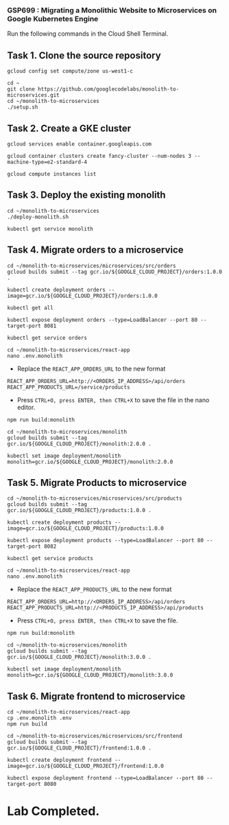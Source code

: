 ### GSP699 :  Migrating a Monolithic Website to Microservices on Google Kubernetes Engine 

Run the following commands in the Cloud Shell Terminal.

## Task 1. Clone the source repository

```
gcloud config set compute/zone us-west1-c
```

```
cd ~
git clone https://github.com/googlecodelabs/monolith-to-microservices.git
cd ~/monolith-to-microservices
./setup.sh
```

## Task 2. Create a GKE cluster

```
gcloud services enable container.googleapis.com

gcloud container clusters create fancy-cluster --num-nodes 3 --machine-type=e2-standard-4

gcloud compute instances list
```

## Task 3. Deploy the existing monolith

```
cd ~/monolith-to-microservices
./deploy-monolith.sh

kubectl get service monolith
```

## Task 4. Migrate orders to a microservice

```
cd ~/monolith-to-microservices/microservices/src/orders
gcloud builds submit --tag gcr.io/${GOOGLE_CLOUD_PROJECT}/orders:1.0.0 .

kubectl create deployment orders --image=gcr.io/${GOOGLE_CLOUD_PROJECT}/orders:1.0.0

kubectl get all

kubectl expose deployment orders --type=LoadBalancer --port 80 --target-port 8081

kubectl get service orders

cd ~/monolith-to-microservices/react-app
nano .env.monolith
```

* Replace the `REACT_APP_ORDERS_URL` to the new format 

```
REACT_APP_ORDERS_URL=http://<ORDERS_IP_ADDRESS>/api/orders
REACT_APP_PRODUCTS_URL=/service/products
```

* Press `CTRL+O, press ENTER, then CTRL+X` to save the file in the nano editor.

```
npm run build:monolith

cd ~/monolith-to-microservices/monolith
gcloud builds submit --tag gcr.io/${GOOGLE_CLOUD_PROJECT}/monolith:2.0.0 .

kubectl set image deployment/monolith monolith=gcr.io/${GOOGLE_CLOUD_PROJECT}/monolith:2.0.0
```

## Task 5. Migrate Products to microservice

```
cd ~/monolith-to-microservices/microservices/src/products
gcloud builds submit --tag gcr.io/${GOOGLE_CLOUD_PROJECT}/products:1.0.0 .

kubectl create deployment products --image=gcr.io/${GOOGLE_CLOUD_PROJECT}/products:1.0.0

kubectl expose deployment products --type=LoadBalancer --port 80 --target-port 8082

kubectl get service products

cd ~/monolith-to-microservices/react-app
nano .env.monolith
```

* Replace the `REACT_APP_PRODUCTS_URL` to the new format

```
REACT_APP_ORDERS_URL=http://<ORDERS_IP_ADDRESS>/api/orders
REACT_APP_PRODUCTS_URL=http://<PRODUCTS_IP_ADDRESS>/api/products
```

* Press `CTRL+O, press ENTER, then CTRL+X` to save the file.

```
npm run build:monolith

cd ~/monolith-to-microservices/monolith
gcloud builds submit --tag gcr.io/${GOOGLE_CLOUD_PROJECT}/monolith:3.0.0 .

kubectl set image deployment/monolith monolith=gcr.io/${GOOGLE_CLOUD_PROJECT}/monolith:3.0.0
```

## Task 6. Migrate frontend to microservice

```
cd ~/monolith-to-microservices/react-app
cp .env.monolith .env
npm run build

cd ~/monolith-to-microservices/microservices/src/frontend
gcloud builds submit --tag gcr.io/${GOOGLE_CLOUD_PROJECT}/frontend:1.0.0 .

kubectl create deployment frontend --image=gcr.io/${GOOGLE_CLOUD_PROJECT}/frontend:1.0.0

kubectl expose deployment frontend --type=LoadBalancer --port 80 --target-port 8080
```

# Lab Completed.
